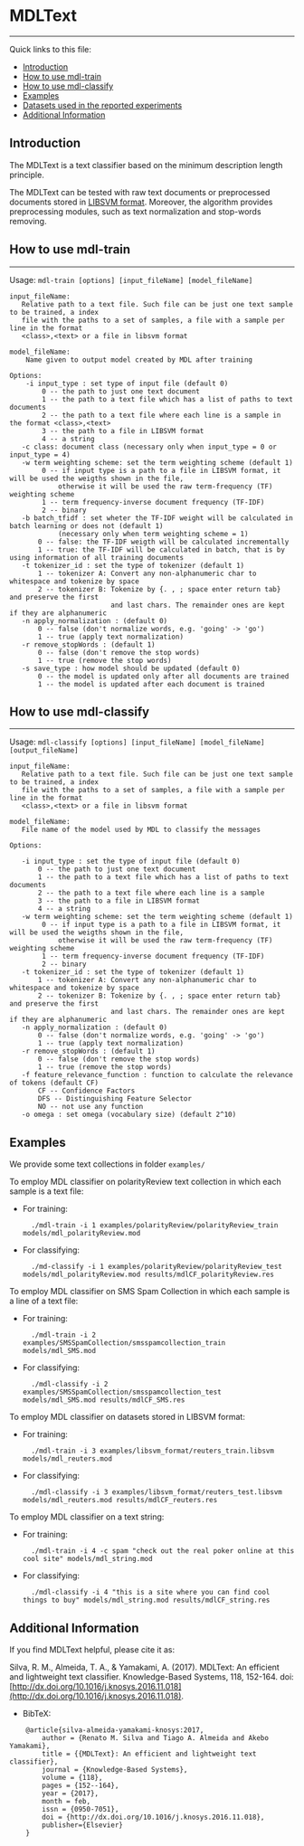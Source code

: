 # MDLText
----------

Quick links to this file:

* [Introduction](#introduction)
* [How to use mdl-train](#how-to-use-mdl-train)
* [How to use mdl-classify](#how-to-use-mdl-classify)
* [Examples](#examples)
* [Datasets used in the reported experiments](examples/libsvm_format/textCorpora/)
* [Additional Information](#additional-information)

## Introduction
The MDLText is a text classifier based on the minimum description length principle. 

The MDLText can be tested with raw text documents or preprocessed documents stored in [LIBSVM format](https://www.csie.ntu.edu.tw/~cjlin/libsvm/). Moreover, the algorithm provides preprocessing modules, such as text normalization and stop-words removing.


## How to use mdl-train

------------------------------------------------------------------------------
Usage: ```mdl-train [options] [input_fileName] [model_fileName]``` 

```
input_fileName: 
   Relative path to a text file. Such file can be just one text sample to be trained, a index
   file with the paths to a set of samples, a file with a sample per line in the format
   <class>,<text> or a file in libsvm format  

model_fileName: 
    Name given to output model created by MDL after training

Options:
    -i input_type : set type of input file (default 0)  
        0 -- the path to just one text document  
        1 -- the path to a text file which has a list of paths to text documents  
        2 -- the path to a text file where each line is a sample in the format <class>,<text>      
        3 -- the path to a file in LIBSVM format
        4 -- a string
   -c class: document class (necessary only when input_type = 0 or input_type = 4)
   -w term weighting scheme: set the term weighting scheme (default 1)
   	    0 -- if input type is a path to a file in LIBSVM format, it will be used the weigths shown in the file,
   			otherwise it will be used the raw term-frequency (TF) weighting scheme
   	    1 -- term frequency-inverse document frequency (TF-IDF)
   	    2 -- binary
   -b batch_tfidf : set wheter the TF-IDF weight will be calculated in batch learning or does not (default 1)
   			(necessary only when term weighting scheme = 1)
       0 -- false: the TF-IDF weigth will be calculated incrementally
       1 -- true: the TF-IDF will be calculated in batch, that is by using information of all training documents
   -t tokenizer_id : set the type of tokenizer (default 1)
       1 -- tokenizer A: Convert any non-alphanumeric char to whitespace and tokenize by space
       2 -- tokenizer B: Tokenize by {. , ; space enter return tab} and preserve the first
                         and last chars. The remainder ones are kept if they are alphanumeric
   -n apply_normalization : (default 0)
       0 -- false (don't normalize words, e.g. 'going' -> 'go')
       1 -- true (apply text normalization)
   -r remove_stopWords : (default 1)
       0 -- false (don't remove the stop words)
       1 -- true (remove the stop words)
   -s save_type : how model should be updated (default 0)
       0 -- the model is updated only after all documents are trained
       1 -- the model is updated after each document is trained
``` 


## How to use mdl-classify

------------------------------------------------------------------------------
Usage: ```mdl-classify [options] [input_fileName] [model_fileName] [output_fileName]```

```
input_fileName:
   Relative path to a text file. Such file can be just one text sample to be trained, a index
   file with the paths to a set of samples, a file with a sample per line in the format
   <class>,<text> or a file in libsvm format

model_fileName:
   File name of the model used by MDL to classify the messages

Options:

   -i input_type : set the type of input file (default 0)
       0 -- the path to just one text document
       1 -- the path to a text file which has a list of paths to text documents
       2 -- the path to a text file where each line is a sample
       3 -- the path to a file in LIBSVM format
       4 -- a string
   -w term weighting scheme: set the term weighting scheme (default 1)
   	    0 -- if input type is a path to a file in LIBSVM format, it will be used the weigths shown in the file,
   			otherwise it will be used the raw term-frequency (TF) weighting scheme
   	    1 -- term frequency-inverse document frequency (TF-IDF)
   	    2 -- binary
   -t tokenizer_id : set the type of tokenizer (default 1)
       1 -- tokenizer A: Convert any non-alphanumeric char to whitespace and tokenize by space
       2 -- tokenizer B: Tokenize by {. , ; space enter return tab} and preserve the first
                         and last chars. The remainder ones are kept if they are alphanumeric
   -n apply_normalization : (default 0)
       0 -- false (don't normalize words, e.g. 'going' -> 'go')
       1 -- true (apply text normalization)
   -r remove_stopWords : (default 1)
       0 -- false (don't remove the stop words)
       1 -- true (remove the stop words)
   -f feature_relevance_function : function to calculate the relevance of tokens (default CF)
       CF -- Confidence Factors
       DFS -- Distinguishing Feature Selector
       NO -- not use any function
   -o omega : set omega (vocabulary size) (default 2^10) 
```

## Examples

We provide some text collections in folder ```examples/```


To employ MDL classifier on polarityReview text collection in which each sample is a text file:

* For training:
		
		./mdl-train -i 1 examples/polarityReview/polarityReview_train models/mdl_polarityReview.mod
		
* For classifying:
		
		./md-classify -i 1 examples/polarityReview/polarityReview_test models/mdl_polarityReview.mod results/mdlCF_polarityReview.res
		


To employ MDL classifier on SMS Spam Collection in which each sample is a line of a text file:

* For training:
		
		./mdl-train -i 2 examples/SMSSpamCollection/smsspamcollection_train models/mdl_SMS.mod
		
* For classifying:
		
		./mdl-classify -i 2 examples/SMSSpamCollection/smsspamcollection_test models/mdl_SMS.mod results/mdlCF_SMS.res
		

To employ MDL classifier on datasets stored in LIBSVM format:

* For training:
		
		./mdl-train -i 3 examples/libsvm_format/reuters_train.libsvm models/mdl_reuters.mod
		
* For classifying:
		
		./mdl-classify -i 3 examples/libsvm_format/reuters_test.libsvm models/mdl_reuters.mod results/mdlCF_reuters.res

To employ MDL classifier on a text string:

* For training:
		
		./mdl-train -i 4 -c spam "check out the real poker online at this cool site" models/mdl_string.mod
		
* For classifying:
		
		./mdl-classify -i 4 "this is a site where you can find cool things to buy" models/mdl_string.mod results/mdlCF_string.res

## Additional Information
If you find MDLText helpful, please cite it as:

Silva, R. M., Almeida, T. A., & Yamakami, A. (2017). MDLText: An efficient and lightweight text classifier. Knowledge-Based Systems, 118, 152-164.
doi:[http://dx.doi.org/10.1016/j.knosys.2016.11.018](http://dx.doi.org/10.1016/j.knosys.2016.11.018).

* BibTeX:
```
    @article{silva-almeida-yamakami-knosys:2017,
    	author = {Renato M. Silva and Tiago A. Almeida and Akebo Yamakami},
    	title = {{MDLText}: An efficient and lightweight text classifier},
    	journal = {Knowledge-Based Systems},
    	volume = {118},
    	pages = {152--164},
    	year = {2017},
    	month = feb,
    	issn = {0950-7051},
    	doi = {http://dx.doi.org/10.1016/j.knosys.2016.11.018},
    	publisher={Elsevier}
    }
```



